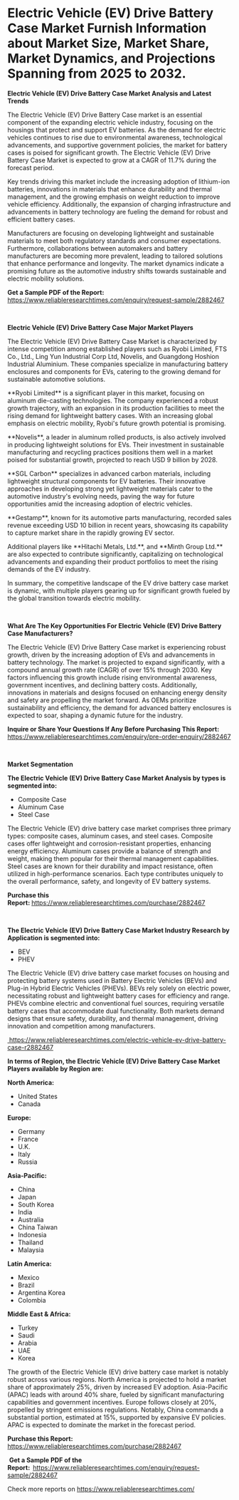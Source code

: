 <p><h1>Electric Vehicle (EV) Drive Battery Case Market Furnish Information about Market Size, Market Share, Market Dynamics, and Projections Spanning from 2025 to 2032.</h1></p><p><strong>Electric Vehicle (EV) Drive Battery Case Market Analysis and Latest Trends</strong></p>
<p><p>The Electric Vehicle (EV) Drive Battery Case market is an essential component of the expanding electric vehicle industry, focusing on the housings that protect and support EV batteries. As the demand for electric vehicles continues to rise due to environmental awareness, technological advancements, and supportive government policies, the market for battery cases is poised for significant growth. The Electric Vehicle (EV) Drive Battery Case Market is expected to grow at a CAGR of 11.7% during the forecast period. </p><p>Key trends driving this market include the increasing adoption of lithium-ion batteries, innovations in materials that enhance durability and thermal management, and the growing emphasis on weight reduction to improve vehicle efficiency. Additionally, the expansion of charging infrastructure and advancements in battery technology are fueling the demand for robust and efficient battery cases.</p><p>Manufacturers are focusing on developing lightweight and sustainable materials to meet both regulatory standards and consumer expectations. Furthermore, collaborations between automakers and battery manufacturers are becoming more prevalent, leading to tailored solutions that enhance performance and longevity. The market dynamics indicate a promising future as the automotive industry shifts towards sustainable and electric mobility solutions.</p></p>
<p><strong>Get a Sample PDF of the Report:&nbsp;</strong> <a href="https://www.reliableresearchtimes.com/enquiry/request-sample/2882467?utm_campaign=3038&utm_medium=2&utm_source=Github&utm_content=ia&utm_term=13032025&utm_id=electric-vehicle-ev-drive-battery-case">https://www.reliableresearchtimes.com/enquiry/request-sample/2882467</a></p>
<p>&nbsp;</p>
<p><strong>Electric Vehicle (EV) Drive Battery Case Major Market Players</strong></p>
<p><p>The Electric Vehicle (EV) Drive Battery Case Market is characterized by intense competition among established players such as Ryobi Limited, FTS Co., Ltd., Ling Yun Industrial Corp Ltd, Novelis, and Guangdong Hoshion Industrial Aluminium. These companies specialize in manufacturing battery enclosures and components for EVs, catering to the growing demand for sustainable automotive solutions.</p><p>**Ryobi Limited** is a significant player in this market, focusing on aluminum die-casting technologies. The company experienced a robust growth trajectory, with an expansion in its production facilities to meet the rising demand for lightweight battery cases. With an increasing global emphasis on electric mobility, Ryobi's future growth potential is promising.</p><p>**Novelis**, a leader in aluminum rolled products, is also actively involved in producing lightweight solutions for EVs. Their investment in sustainable manufacturing and recycling practices positions them well in a market poised for substantial growth, projected to reach USD 9 billion by 2028.</p><p>**SGL Carbon** specializes in advanced carbon materials, including lightweight structural components for EV batteries. Their innovative approaches in developing strong yet lightweight materials cater to the automotive industry's evolving needs, paving the way for future opportunities amid the increasing adoption of electric vehicles.</p><p>**Gestamp**, known for its automotive parts manufacturing, recorded sales revenue exceeding USD 10 billion in recent years, showcasing its capability to capture market share in the rapidly growing EV sector. </p><p>Additional players like **Hitachi Metals, Ltd.**, and **Minth Group Ltd.** are also expected to contribute significantly, capitalizing on technological advancements and expanding their product portfolios to meet the rising demands of the EV industry.</p><p>In summary, the competitive landscape of the EV drive battery case market is dynamic, with multiple players gearing up for significant growth fueled by the global transition towards electric mobility.</p></p>
<p>&nbsp;</p>
<p><strong>What Are The Key Opportunities For Electric Vehicle (EV) Drive Battery Case Manufacturers?</strong></p>
<p><p>The Electric Vehicle (EV) Drive Battery Case market is experiencing robust growth, driven by the increasing adoption of EVs and advancements in battery technology. The market is projected to expand significantly, with a compound annual growth rate (CAGR) of over 15% through 2030. Key factors influencing this growth include rising environmental awareness, government incentives, and declining battery costs. Additionally, innovations in materials and designs focused on enhancing energy density and safety are propelling the market forward. As OEMs prioritize sustainability and efficiency, the demand for advanced battery enclosures is expected to soar, shaping a dynamic future for the industry.</p></p>
<p><strong>Inquire or Share Your Questions If Any Before Purchasing This Report:</strong> <a href="https://www.reliableresearchtimes.com/enquiry/pre-order-enquiry/2882467?utm_campaign=3038&utm_medium=2&utm_source=Github&utm_content=ia&utm_term=13032025&utm_id=electric-vehicle-ev-drive-battery-case">https://www.reliableresearchtimes.com/enquiry/pre-order-enquiry/2882467</a></p>
<p>&nbsp;</p>
<p><strong>Market Segmentation</strong></p>
<p><strong>The Electric Vehicle (EV) Drive Battery Case Market Analysis by types is segmented into:</strong></p>
<p><ul><li>Composite Case</li><li>Aluminum Case</li><li>Steel Case</li></ul></p>
<p><p>The Electric Vehicle (EV) drive battery case market comprises three primary types: composite cases, aluminum cases, and steel cases. Composite cases offer lightweight and corrosion-resistant properties, enhancing energy efficiency. Aluminum cases provide a balance of strength and weight, making them popular for their thermal management capabilities. Steel cases are known for their durability and impact resistance, often utilized in high-performance scenarios. Each type contributes uniquely to the overall performance, safety, and longevity of EV battery systems.</p></p>
<p><strong>Purchase this Report:&nbsp;</strong><a href="https://www.reliableresearchtimes.com/purchase/2882467?utm_campaign=3038&utm_medium=2&utm_source=Github&utm_content=ia&utm_term=13032025&utm_id=electric-vehicle-ev-drive-battery-case">https://www.reliableresearchtimes.com/purchase/2882467</a></p>
<p>&nbsp;</p>
<p><strong>The Electric Vehicle (EV) Drive Battery Case Market Industry Research by Application is segmented into:</strong></p>
<p><ul><li>BEV</li><li>PHEV</li></ul></p>
<p><p>The Electric Vehicle (EV) drive battery case market focuses on housing and protecting battery systems used in Battery Electric Vehicles (BEVs) and Plug-in Hybrid Electric Vehicles (PHEVs). BEVs rely solely on electric power, necessitating robust and lightweight battery cases for efficiency and range. PHEVs combine electric and conventional fuel sources, requiring versatile battery cases that accommodate dual functionality. Both markets demand designs that ensure safety, durability, and thermal management, driving innovation and competition among manufacturers.</p></p>
<p><a href="https://www.reliableresearchtimes.com/electric-vehicle-ev-drive-battery-case-r2882467?utm_campaign=3038&utm_medium=2&utm_source=Github&utm_content=ia&utm_term=13032025&utm_id=electric-vehicle-ev-drive-battery-case">&nbsp;https://www.reliableresearchtimes.com/electric-vehicle-ev-drive-battery-case-r2882467</a></p>
<p><strong>In terms of Region, the Electric Vehicle (EV) Drive Battery Case Market Players available by Region are:</strong></p>
<p>
    <p> <strong> North America: </strong>
        <ul>
            <li>United States</li>
            <li>Canada</li>
        </ul>
        </p> 
    <p> <strong> Europe: </strong>
        <ul>
            <li>Germany</li>
            <li>France</li>
            <li>U.K.</li>
            <li>Italy</li>
            <li>Russia</li>
        </ul>
        </p> 
    <p> <strong> Asia-Pacific: </strong>
        <ul>
            <li>China</li>
            <li>Japan</li>
            <li>South Korea</li>
            <li>India</li>
            <li>Australia</li>
            <li>China Taiwan</li>
            <li>Indonesia</li>
            <li>Thailand</li>
            <li>Malaysia</li>
        </ul>
        </p> 
    <p> <strong> Latin America: </strong>
        <ul>
            <li>Mexico</li>
            <li>Brazil</li>
            <li>Argentina Korea</li>
            <li>Colombia</li>
        </ul>
        </p> 
    <p> <strong> Middle East & Africa: </strong>
        <ul>
            <li>Turkey</li>
            <li>Saudi</li>
            <li>Arabia</li>
            <li>UAE</li>
            <li>Korea</li>
        </ul>
    </p>
    </p>
<p><p>The growth of the Electric Vehicle (EV) drive battery case market is notably robust across various regions. North America is projected to hold a market share of approximately 25%, driven by increased EV adoption. Asia-Pacific (APAC) leads with around 40% share, fueled by significant manufacturing capabilities and government incentives. Europe follows closely at 20%, propelled by stringent emissions regulations. Notably, China commands a substantial portion, estimated at 15%, supported by expansive EV policies. APAC is expected to dominate the market in the forecast period.</p></p>
<p><strong>Purchase this Report: </strong><a href="https://www.reliableresearchtimes.com/purchase/2882467?utm_campaign=3038&utm_medium=2&utm_source=Github&utm_content=ia&utm_term=13032025&utm_id=electric-vehicle-ev-drive-battery-case">https://www.reliableresearchtimes.com/purchase/2882467</a></p>
<p>&nbsp;<strong>Get a Sample PDF of the Report:&nbsp;&nbsp;</strong><a href="https://www.reliableresearchtimes.com/enquiry/request-sample/2882467?utm_campaign=3038&utm_medium=2&utm_source=Github&utm_content=ia&utm_term=13032025&utm_id=electric-vehicle-ev-drive-battery-case">https://www.reliableresearchtimes.com/enquiry/request-sample/2882467</a></p>
<p><strong></strong></p>
<p>Check more reports on <a href="https://www.reliableresearchtimes.com/?utm_campaign=3038&utm_medium=2&utm_source=Github&utm_content=ia&utm_term=13032025&utm_id=electric-vehicle-ev-drive-battery-case">https://www.reliableresearchtimes.com/</a></p>